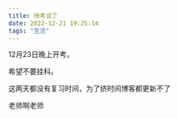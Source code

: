 ```yaml
---
title: 快考试了
date: 2022-12-21 19:25:14
tags: "生活"
---
```

12月23日晚上开考。

希望不要挂科。

这两天都没有复习时间，为了挤时间博客都更新不了

老师啊老师